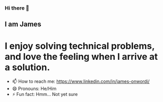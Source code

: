### Hi there 👋
## I am James
# I enjoy solving technical problems, and love the feeling when I arrive at a solution.
- 📫 How to reach me: https://www.linkedin.com/in/james-onwordi/
- 😄 Pronouns: He/Him
- ⚡ Fun fact: Hmm... Not yet sure

<!--
**JamesOnwordi/JamesOnwordi** is a ✨ _special_ ✨ repository because its `README.md` (this file) appears on your GitHub profile.

Here are some ideas to get you started:

- 🔭 I’m currently working on ...
- 🌱 I’m currently learning ...
- 👯 I’m looking to collaborate on ...
- 🤔 I’m looking for help with ...
- 💬 Ask me about ...
- 📫 How to reach me: ...
- 😄 Pronouns: ...
- ⚡ Fun fact: ...
-->
